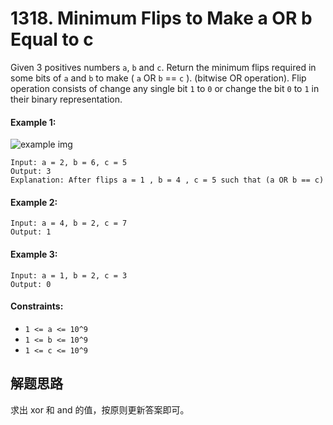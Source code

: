 # 1318. Minimum Flips to Make a OR b Equal to c

Given 3 positives numbers `a`, `b` and `c`. Return the minimum flips required in some bits of `a` and `b` to make ( `a` OR `b` == `c` ). (bitwise OR operation).
Flip operation consists of change any single bit `1` to `0` or change the bit `0` to `1` in their binary representation.

#### Example 1:

![example img](https://assets.leetcode.com/uploads/2020/01/06/sample_3_1676.png)

```
Input: a = 2, b = 6, c = 5
Output: 3
Explanation: After flips a = 1 , b = 4 , c = 5 such that (a OR b == c)
```

#### Example 2:

```
Input: a = 4, b = 2, c = 7
Output: 1
```

#### Example 3:

```
Input: a = 1, b = 2, c = 3
Output: 0
``` 

#### Constraints:

+ `1 <= a <= 10^9`
+ `1 <= b <= 10^9`
+ `1 <= c <= 10^9`

## 解题思路

求出 xor 和 and 的值，按原则更新答案即可。
